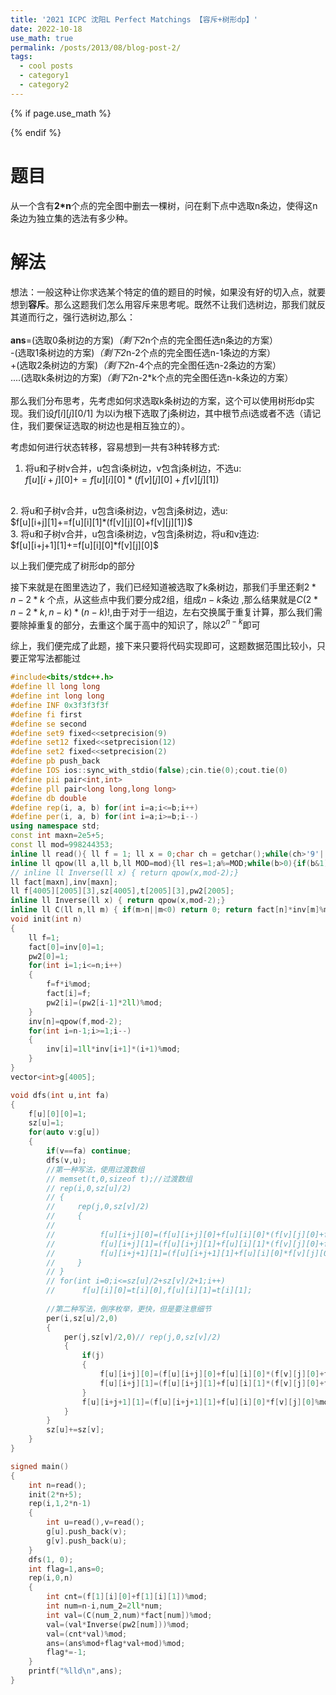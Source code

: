 ```yaml
---
title: '2021 ICPC 沈阳L Perfect Matchings 【容斥+树形dp】'
date: 2022-10-18
use_math: true
permalink: /posts/2013/08/blog-post-2/
tags:
  - cool posts
  - category1
  - category2
---
```

{% if page.use_math %}  
<script type="text/javascript" id="MathJax-script" async  
  src="https://cdn.jsdelivr.net/npm/mathjax@3/es5/tex-mml-chtml.js">  
</script>  
<script>  
  MathJax = {  
    tex: {  
      inlineMath: [['$', '$'], ['\\(', '\\)']],  
      displayMath: [['$$', '$$'], ['\\[', '\\]']],  
      processEscapes: true  
    }  
  };  
</script>  
{% endif %}

# 题目  
从一个含有**2*n**个点的完全图中删去一棵树，问在剩下点中选取n条边，使得这n条边为独立集的选法有多少种。

# 解法
想法：一般这种让你求选某个特定的值的题目的时候，如果没有好的切入点，就要想到**容斥**。那么这题我们怎么用容斥来思考呢。既然不让我们选树边，那我们就反其道而行之，强行选树边,那么：
<br>
<br>
**ans**=(选取0条树边的方案)*（剩下2*n个点的完全图任选n条边的方案）<br>-(选取1条树边的方案)*（剩下2*n-2个点的完全图任选n-1条边的方案）<br>+(选取2条树边的方案)*（剩下2*n-4个点的完全图任选n-2条边的方案）<br>....(选取k条树边的方案)*（剩下2*n-2*k个点的完全图任选n-k条边的方案）
<br>
<br>
那么我们分布思考，先考虑如何求选取k条树边的方案，这个可以使用树形dp实现。我们设$f[i][j][0/1]$ 为以i为根下选取了j条树边，其中根节点i选或者不选（请记住，我们要保证选取的树边也是相互独立的）。

考虑如何进行状态转移，容易想到一共有3种转移方式:
<br>
1. 将u和子树v合并，u包含i条树边，v包含j条树边，不选u:
<br>$f[u][i+j][0]+=f[u][i][0]*(f[v][j][0]+f[v][j][1])$
<br>
2. 将u和子树v合并，u包含i条树边，v包含j条树边，选u:
<br>$f[u][i+j][1]+=f[u][i][1]*(f[v][j][0]+f[v][j][1])$
<br>
3. 将u和子树v合并，u包含i条树边，v包含j条树边，将u和v连边:
<br>$f[u][i+j+1][1]+=f[u][i][0]*f[v][j][0]$

以上我们便完成了树形dp的部分

接下来就是在图里选边了，我们已经知道被选取了k条树边，那我们手里还剩$2*n-2*k$ 个点，从这些点中我们要分成2组，组成$n-k$条边
,那么结果就是$C(2*n-2*k,n-k)*(n-k)!$,由于对于一组边，左右交换属于重复计算，那么我们需要除掉重复的部分，去重这个属于高中的知识了，除以$2^{n-k}$即可

综上，我们便完成了此题，接下来只要将代码实现即可，这题数据范围比较小，只要正常写法都能过

```cpp 
#include<bits/stdc++.h>
#define ll long long
#define int long long
#define INF 0x3f3f3f3f
#define fi first
#define se second
#define set9 fixed<<setprecision(9)
#define set12 fixed<<setprecision(12)
#define set2 fixed<<setprecision(2)
#define pb push_back
#define IOS ios::sync_with_stdio(false);cin.tie(0);cout.tie(0)
#define pii pair<int,int>
#define pll pair<long long,long long>
#define db double
#define rep(i, a, b) for(int i=a;i<=b;i++)
#define per(i, a, b) for(int i=a;i>=b;i--)
using namespace std;
const int maxn=2e5+5;
const ll mod=998244353;
inline ll read(){ ll f = 1; ll x = 0;char ch = getchar();while(ch>'9'||ch<'0') {if(ch=='-') f=-1; ch = getchar();}while(ch>='0'&&ch<='9') x = (x<<3) + (x<<1) + ch - '0',  ch = getchar();return x*f; }
inline ll qpow(ll a,ll b,ll MOD=mod){ll res=1;a%=MOD;while(b>0){if(b&1)res=res*a%MOD;a=a*a%MOD;b>>=1;}return res;}
// inline ll Inverse(ll x) { return qpow(x,mod-2);}
ll fact[maxn],inv[maxn];
ll f[4005][2005][3],sz[4005],t[2005][3],pw2[2005];
inline ll Inverse(ll x) { return qpow(x,mod-2);}
inline ll C(ll n,ll m) { if(m>n||m<0) return 0; return fact[n]*inv[m]%mod*inv[n-m]%mod;}
void init(int n)
{
    ll f=1;
    fact[0]=inv[0]=1;
    pw2[0]=1;
    for(int i=1;i<=n;i++)
    {
        f=f*i%mod;
        fact[i]=f;
        pw2[i]=(pw2[i-1]*2ll)%mod;
    }
    inv[n]=qpow(f,mod-2);
    for(int i=n-1;i>=1;i--)
    {
        inv[i]=1ll*inv[i+1]*(i+1)%mod;
    }
}
vector<int>g[4005];

void dfs(int u,int fa)
{
    f[u][0][0]=1;
    sz[u]=1;
    for(auto v:g[u])
    {
        if(v==fa) continue;
        dfs(v,u);
        //第一种写法，使用过渡数组
        // memset(t,0,sizeof t);//过渡数组
        // rep(i,0,sz[u]/2)
        // {
        //     rep(j,0,sz[v]/2)
        //     {
        //         
        //          f[u][i+j][0]=(f[u][i+j][0]+f[u][i][0]*(f[v][j][0]+f[v][j][1])%mod)%mod;
		// 		    f[u][i+j][1]=(f[u][i+j][1]+f[u][i][1]*(f[v][j][0]+f[v][j][1])%mod)%mod;   
		// 		    f[u][i+j+1][1]=(f[u][i+j+1][1]+f[u][i][0]*f[v][j][0]%mod)%mod;
        //     }
        // }
        // for(int i=0;i<=sz[u]/2+sz[v]/2+1;i++)		
		// 	    f[u][i][0]=t[i][0],f[u][i][1]=t[i][1];
        
        //第二种写法，倒序枚举，更快，但是要注意细节
        per(i,sz[u]/2,0)
        {
            per(j,sz[v]/2,0)// rep(j,0,sz[v]/2)
            {
                if(j)
                {
                    f[u][i+j][0]=(f[u][i+j][0]+f[u][i][0]*(f[v][j][0]+f[v][j][1])%mod)%mod;
				    f[u][i+j][1]=(f[u][i+j][1]+f[u][i][1]*(f[v][j][0]+f[v][j][1])%mod)%mod;
                }   
				f[u][i+j+1][1]=(f[u][i+j+1][1]+f[u][i][0]*f[v][j][0]%mod)%mod;
            }
        }
        sz[u]+=sz[v];
    }
}

signed main()
{
    int n=read();
    init(2*n+5);
    rep(i,1,2*n-1)
    {
        int u=read(),v=read();
        g[u].push_back(v);
        g[v].push_back(u);
    }
    dfs(1, 0);
    int flag=1,ans=0;
    rep(i,0,n)
    {
        int cnt=(f[1][i][0]+f[1][i][1])%mod;
        int num=n-i,num_2=2ll*num;
        int val=(C(num_2,num)*fact[num])%mod;
        val=(val*Inverse(pw2[num]))%mod;
        val=(cnt*val)%mod;
        ans=(ans%mod+flag*val+mod)%mod;
        flag*=-1;
    }
    printf("%lld\n",ans);
}

```
